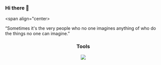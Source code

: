 ### Hi there 👋
<!-- Whoah! You have just found an amazing easter egg -- congrats!  -->
<span align="center>
  <div>
    “Sometimes it's the very people who no one imagines anything of who do the things no one can imagine.”
  </div>
  <h3 align="center">Tools</h3>
  <div align="center">
    <!-- https://skillicons.dev/ -->
    <img src="https://skillicons.dev/icons?i=linux,bash,aws,docker,cloudflare,py,rust,ts,js,nodejs,npm,neovim,git,jenkins,postman,tailwind,photoshop,postgres,discordjs,&perline=6" />
  </div>
  </span>

</span>
